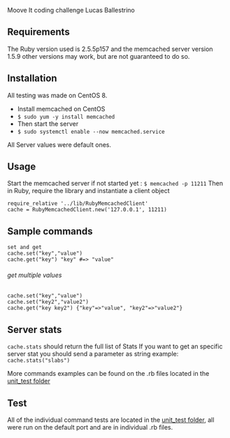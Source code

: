 Moove It coding challenge
Lucas Ballestrino

## Requirements
The Ruby version used is 2.5.5p157 and the memcached server version 1.5.9
other versions may work, but are not guaranteed to do so.

## Installation
All testing was made on CentOS 8.
* Install memcached on CentOS
* ```$ sudo yum -y install memcached```
* Then start the server
* ```$ sudo systemctl enable --now memcached.service```

All Server values were default ones.

## Usage
Start the memcached server if not started yet : ```$ memcached -p 11211```
Then in Ruby, require the library and instantiate a client object

```
require_relative '../lib/RubyMemcachedClient'
cache = RubyMemcachedClient.new('127.0.0.1', 11211)
```

## Sample commands

```
set and get
cache.set("key","value")
cache.get("key") "key" #=> "value"
```

###### get multiple values
```
cache.set("key","value")
cache.set("key2","value2")
cache.get("key key2") {"key"=>"value", "key2"=>"value2"}
```

## Server stats
```cache.stats``` should return the full list of Stats
If you want to get an specific server stat you should send a parameter as string
example: ```cache.stats("slabs")```

More commands examples can be found on the .rb files located in the [unit_test folder](unit_test)

## Test
All of the individual command tests are located in the [unit_test folder](unit_test), all were run on the default port and are in individual .rb files.
